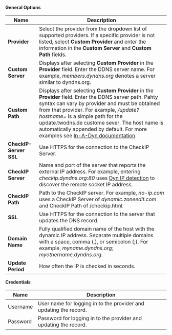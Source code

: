 ---
---
**General Options**

| Name | Description |
|------|-------------|
| **Provider** | Select the provider from the dropdown list of supported providers. If a specific provider is not listed, select **Custom Provider** and enter the information in the **Custom Server** and **Custom Path** fields. |
| **Custom Server** | Displays after selecting **Custom Provider** in the **Provider** field. Enter the DDNS server name. For example, *members.dyndns.org* denotes a server similar to dyndns.org. |
| **Custom Path** | Displays after selecting **Custom Provider** in the **Provider** field. Enter the DDNS server path. Pahty syntax can vary by provider and must be obtained from that provider. For example, */update?hostname=* is a simple path for the update.twodns.de custome sever. The host name is automatically appended by default. For more examples see [In-A-Dyn documentation](https://github.com/troglobit/inadyn#custom-ddns-providers). |
| **CheckIP-Server SSL** | Use HTTPS for the connection to the CheckIP Server. |
| **CheckIP Server** | Name and port of the server that reports the external IP address. For example, entering *checkip.dyndns.org:80* uses [Dyn IP detection](https://help.dyn.com/remote-access-api/checkip-tool/) to discover the remote socket IP address. |
| **CheckIP Path** | Path to the CheckIP server. For example, *no-ip.com* uses a CheckIP Server of *dynamic.zoneedit.com* and CheckIP Path of <file>/checkip.html</file>. |
| **SSL** | Use HTTPS for the connection to the server that updates the DNS record. |
| **Domain Name** | Fully qualified domain name of the host with the dynamic IP address. Separate multiple domains with a space, comma (,), or semicolon (;). For example, *myname.dyndns.org; myothername.dyndns.org*. |
| **Update Period** | How often the IP is checked in seconds. |

**Credentials**

| Name | Description |
|------|-------------|
| Username | User name for logging in to the provider and updating the record. |
| Password | Password for logging in to the provider and updating the record. |
